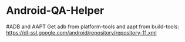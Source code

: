 # Android-QA-Helper
#ADB and AAPT
Get adb from platform-tools and aapt from build-tools: https://dl-ssl.google.com/android/repository/repository-11.xml
